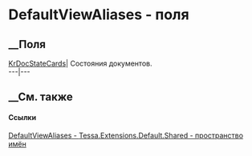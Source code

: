 # DefaultViewAliases - поля
##  __Поля
[KrDocStateCards](F_Tessa_Extensions_Default_Shared_DefaultViewAliases_KrDocStateCards.htm)|
Состояния документов.  
---|---  
## __См. также
#### Ссылки
[DefaultViewAliases -
](T_Tessa_Extensions_Default_Shared_DefaultViewAliases.htm)
[Tessa.Extensions.Default.Shared - пространство
имён](N_Tessa_Extensions_Default_Shared.htm)
